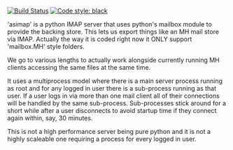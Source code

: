 [![Build
Status](https://drone.apricot.com/api/badges/scanner/asimap/status.svg?ref=refs/heads/main)](https://drone.apricot.com/scanner/asimap)
[![Code style: black](https://img.shields.io/badge/code%20style-black-000000.svg)](https://github.com/psf/black)

'asimap' is a python IMAP server that uses python's mailbox module to
provide the backing store. This lets us export things like an MH mail
store via IMAP. Actually the way it is coded right now it ONLY support
'mailbox.MH' style folders.

We go to various lengths to actually work alongside currently running
MH clients accessing the same files at the same time.

It uses a multiprocess model where there is a main server process
running as root and for any logged in user there is a sub-process
running as that user. If a user logs in via more than one mail client
all of their connections will be handled by the same
sub-process. Sub-processes stick around for a short while after a user
disconnects to avoid startup time if they connect again within, say, 30
minutes.

This is not a high performance server being pure python and it is not
a highly scaleable one requiring a process for every logged in user.
